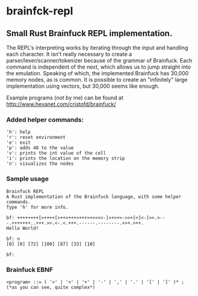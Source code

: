 # brainfck-repl
## Small Rust Brainfuck REPL implementation.


The REPL's interpreting works by iterating through the input and handling each character. It isn't really necessary to create a parser/lexer/scanner/tokenizer because of the grammar of Brainfuck. Each command is independent of the next, which allows us to jump straight into the emulation. Speaking of which, the implemented Brainfuck has 30,000 memory nodes, as is common. It is possible to create an "infinitely" large implementation using vectors, but 30,000 seems like enough.

Example programs (not by me) can be found at http://www.hevanet.com/cristofd/brainfuck/

### Added helper commands:
```
'h': help
'r': reset environment
'e': exit
'p': adds 48 to the value
'v': prints the int value of the cell
'i': prints the location on the memory strip
'n': visualizes the nodes
```

### Sample usage
```
Brainfuck REPL
A Rust implementation of the Brainfuck language, with some helper commands.
Type 'h' for more info.

bf: ++++++++[>++++[>++>+++>+++>+<<<<-]>+>+>->>+[<]<-]>>.>---.+++++++..+++.>>.<-.<.+++.------.--------.>>+.>++.
Hello World!

bf: n
[0] [0] [72] [100] [87] [33] [10]

bf: 
```

### Brainfuck EBNF
```EBNF
<program> ::= ( '>' | '<' | '+' | '-' | ',' | '.' | '[' | ']' )* ; (*as you can see, quite complex*)
```
